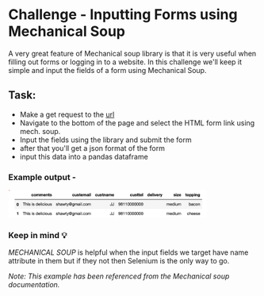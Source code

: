 # Challenge - Inputting Forms using Mechanical Soup

A very great feature of Mechanical soup library is that it is very useful when filling out forms or logging in to a website.
In this challenge we'll keep it simple and input the fields of a form using Mechanical Soup.

## Task:
- Make a get request to the [url]("http://httpbin.org/")
- Navigate to the bottom of the page and select the HTML form link using mech. soup.
- Input the fields using the library and submit the form
- after that you'll get a json format of the form 
- input this data into a pandas dataframe


### Example output - 
<img width="400px" src="./ss.png">

### Keep in mind 💡
*MECHANICAL SOUP* is helpful when the input fields we target have name attribute in them but if they not then Selenium is the only way to go.

 *Note: This example has been referenced from the Mechanical soup documentation.*